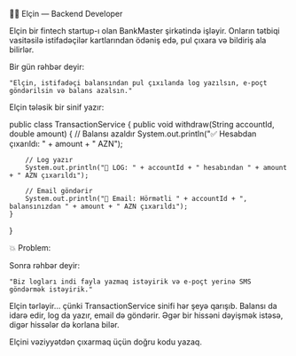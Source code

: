 👨‍💼 Elçin — Backend Developer

Elçin bir fintech startup-ı olan BankMaster şirkətində işləyir. Onların tətbiqi vasitəsilə istifadəçilər kartlarından ödəniş edə, pul çıxara və bildiriş ala bilirlər.

Bir gün rəhbər deyir:

    "Elçin, istifadəçi balansından pul çıxılanda log yazılsın, e-poçt göndərilsin və balans azalsın."

Elçin tələsik bir sinif yazır:

public class TransactionService {
public void withdraw(String accountId, double amount) {
// Balansı azaldır
System.out.println("✅ Hesabdan çıxarıldı: " + amount + " AZN");

        // Log yazır
        System.out.println("📄 LOG: " + accountId + " hesabından " + amount + " AZN çıxarıldı");

        // Email göndərir
        System.out.println("📧 Email: Hörmətli " + accountId + ", balansınızdan " + amount + " AZN çıxarıldı");
    }
}

💥 Problem:

Sonra rəhbər deyir:

    "Biz logları indi fayla yazmaq istəyirik və e-poçt yerinə SMS göndərmək istəyirik."

Elçin tərləyir… çünki TransactionService sinifi hər şeyə qarışıb. Balansı da idarə edir, log da yazır, email də göndərir. 
Əgər bir hissəni dəyişmək istəsə, digər hissələr də korlana bilər.

Elçini vəziyyətdən çıxarmaq üçün doğru kodu yazaq.
